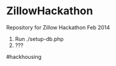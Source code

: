 # ZillowHackathon
Repository for Zillow Hackathon Feb 2014

1. Run ./setup-db.php
2. ???

#hackhousing
